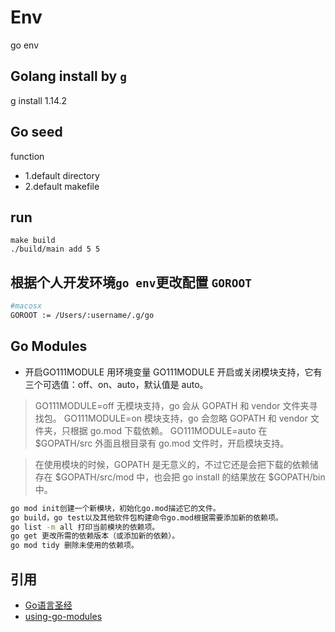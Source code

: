 # Env
go env

## Golang install by [`g`](https://github.com/voidint/g)
g install 1.14.2

## Go seed
function
* 1.default directory
* 2.default makefile

## run

```
make build
./build/main add 5 5
```

## 根据个人开发环境`go env`更改配置 `GOROOT`

```bash
#macosx
GOROOT := /Users/:username/.g/go
```

## Go Modules

- 开启GO111MODULE
用环境变量 GO111MODULE 开启或关闭模块支持，它有三个可选值：off、on、auto，默认值是 auto。

> GO111MODULE=off 无模块支持，go 会从 GOPATH 和 vendor 文件夹寻找包。
GO111MODULE=on 模块支持，go 会忽略 GOPATH 和 vendor 文件夹，只根据 go.mod 下载依赖。
GO111MODULE=auto 在 $GOPATH/src 外面且根目录有 go.mod 文件时，开启模块支持。

> 在使用模块的时候，GOPATH 是无意义的，不过它还是会把下载的依赖储存在 $GOPATH/src/mod 中，也会把 go install 的结果放在 $GOPATH/bin 中。


```bash
go mod init创建一个新模块，初始化go.mod描述它的文件。
go build，go test以及其他软件包构建命令go.mod根据需要添加新的依赖项。
go list -m all 打印当前模块的依赖项。
go get 更改所需的依赖版本（或添加新的依赖）。
go mod tidy 删除未使用的依赖项。
```

## 引用 

- [Go语言圣经](https://books.studygolang.com/gopl-zh/)
- [using-go-modules](https://blog.golang.org/using-go-modules)